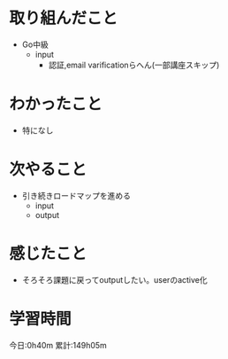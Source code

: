 # 取り組んだこと
  - Go中級
    - input
      - 認証,email varificationらへん(一部講座スキップ)

# わかったこと
  - 特になし

# 次やること
  - 引き続きロードマップを進める
    - input
    - output

# 感じたこと
 - そろそろ課題に戻ってoutputしたい。userのactive化

# 学習時間
今日:0h40m
累計:149h05m
